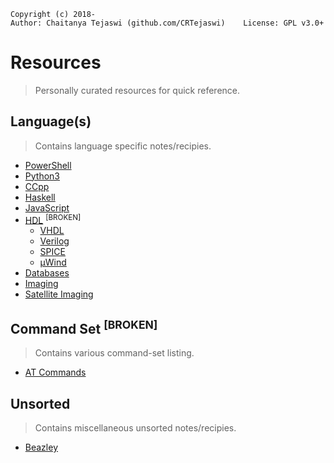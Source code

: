     Copyright (c) 2018-
    Author: Chaitanya Tejaswi (github.com/CRTejaswi)    License: GPL v3.0+

# Resources
> Personally curated resources for quick reference.

## Language(s)
> Contains language specific notes/recipies.

- [PowerShell](languages/ps/README.md)
- [Python3](languages/py3/README.md)
- [CCpp](languages/ccpp/README.md)
- [Haskell](languages/haskell/README.md)
- [JavaScript](languages/js/README.md)
- [HDL](languages/hdl/README.md) <sup>[BROKEN]</sup>
    - [VHDL](languages/hdl/vhdl/README.md)
    - [Verilog](languages/hdl/verilog/README.md)
    - [SPICE](languages/hdl/spice/README.md)
    - [µWind](languages/hdl/µwind/README.md)
- [Databases](databases/README.md)
- [Imaging](topics/imaging/imaging.md)
- [Satellite Imaging](topics/imaging_satellite/imaging_satellite.md)


## Command Set <sup>[BROKEN]</sup>
> Contains various command-set listing.

- [AT Commands](commandset/at-commands.pdf)


## Unsorted
> Contains miscellaneous unsorted notes/recipies.

- [Beazley](unsorted/beazley.md)
